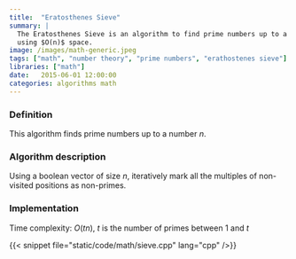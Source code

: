 ```yaml
---
title:  "Eratosthenes Sieve"
summary: |
  The Eratosthenes Sieve is an algorithm to find prime numbers up to a positive number $n$
  using $O(n)$ space.
image: /images/math-generic.jpeg
tags: ["math", "number theory", "prime numbers", "erathostenes sieve"]
libraries: ["math"]
date:   2015-06-01 12:00:00
categories: algorithms math
---
```


### Definition

This algorithm finds prime numbers up to a number $n$.

### Algorithm description

Using a boolean vector of size $n$, iteratively mark all the multiples of non-visited positions as non-primes.

### Implementation

Time complexity: $O(tn)$, $t$ is the number of primes between $1$ and $t$

{{< snippet file="static/code/math/sieve.cpp" lang="cpp" />}}
